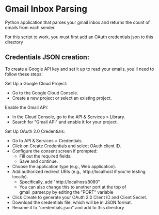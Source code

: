 # Gmail Inbox Parsing

Python application that parses your gmail inbox and returns the count of emails from each sender.


For this script to work, you must first add an OAuth credentials json to this directory  

## Credentials JSON creation:

To create a Google API key and set it up to read your emails, you'll need to follow these steps:

Set Up a Google Cloud Project:
 - Go to the Google Cloud Console.
 - Create a new project or select an existing project.

Enable the Gmail API:
 - In the Cloud Console, go to the API & Services > Library.
 - Search for "Gmail API" and enable it for your project.

Set Up OAuth 2.0 Credentials:
 - Go to API & Services > Credentials.
 - Click on Create Credentials and select OAuth client ID.
 - Configure the consent screen if prompted:
     - Fill out the required fields.
     - Save and continue.
 - Choose the application type (e.g., Web application).
 - Add authorized redirect URIs (e.g., http://localhost if you're testing locally).
     - Specifically, add "http://localhost/8080"
     - You can also change this to another port at the top of gmail_parser.py by editing the "PORT" variable
 - Click Create to generate your OAuth 2.0 Client ID and Client Secret.
 - Download the credentials file, which will be in JSON format.
 - Rename it to "credentials.json" and add to this directory
